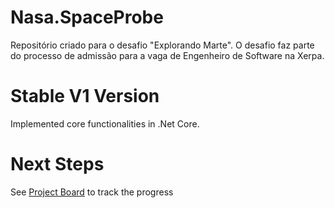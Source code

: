 # Nasa.SpaceProbe
Repositório criado para o desafio "Explorando Marte". O desafio faz parte do processo de admissão para a vaga de Engenheiro de Software na Xerpa.

# Stable V1 Version

Implemented core functionalities in .Net Core.

# Next Steps

See <a href="https://github.com/felipebpereira/Nasa.SpaceProbe/projects/1" rel="nofollow">Project Board</a> to track the progress
